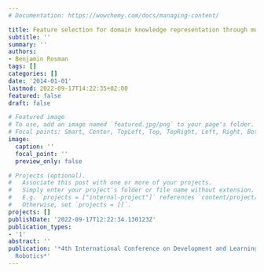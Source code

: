 ```yaml
---
# Documentation: https://wowchemy.com/docs/managing-content/

title: Feature selection for domain knowledge representation through multitask learning
subtitle: ''
summary: ''
authors:
- Benjamin Rosman
tags: []
categories: []
date: '2014-01-01'
lastmod: 2022-09-17T14:22:35+02:00
featured: false
draft: false

# Featured image
# To use, add an image named `featured.jpg/png` to your page's folder.
# Focal points: Smart, Center, TopLeft, Top, TopRight, Left, Right, BottomLeft, Bottom, BottomRight.
image:
  caption: ''
  focal_point: ''
  preview_only: false

# Projects (optional).
#   Associate this post with one or more of your projects.
#   Simply enter your project's folder or file name without extension.
#   E.g. `projects = ["internal-project"]` references `content/project/deep-learning/index.md`.
#   Otherwise, set `projects = []`.
projects: []
publishDate: '2022-09-17T12:22:34.130123Z'
publication_types:
- '1'
abstract: ''
publication: '*4th International Conference on Development and Learning and on Epigenetic
  Robotics*'
---
```

